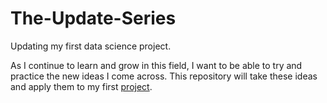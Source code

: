 # The-Update-Series
Updating my first data science project.

As I continue to learn and grow in this field, I want to be able to try and practice the new ideas I come across. This repository will take these ideas and apply them to my first [project](https://duckduckgo.com).


